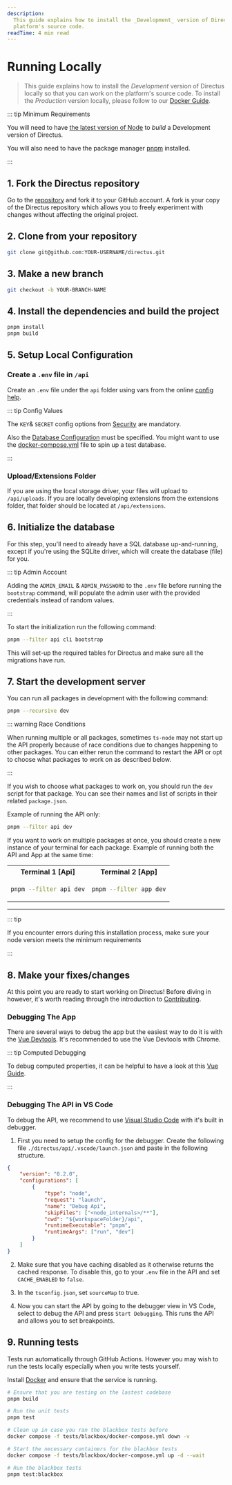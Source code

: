 ```yaml
---
description:
  This guide explains how to install the _Development_ version of Directus locally so that you can work on the
  platform's source code.
readTime: 4 min read
---
```


# Running Locally

> This guide explains how to install the _Development_ version of Directus locally so that you can work on the
> platform's source code. To install the _Production_ version locally, please follow to our
> [Docker Guide](/self-hosted/docker-guide).

::: tip Minimum Requirements

You will need to have [the latest version of Node](https://nodejs.org/en/download/current) to _build_ a Development
version of Directus.

You will also need to have the package manager [pnpm](https://pnpm.io) installed.

:::

## 1. Fork the Directus repository

Go to the [repository](https://github.com/directus/directus) and fork it to your GitHub account. A fork is your copy of
the Directus repository which allows you to freely experiment with changes without affecting the original project.

## 2. Clone from your repository

```bash
git clone git@github.com:YOUR-USERNAME/directus.git
```

## 3. Make a new branch

```bash
git checkout -b YOUR-BRANCH-NAME
```

## 4. Install the dependencies and build the project

```bash
pnpm install
pnpm build
```

## 5. Setup Local Configuration

### Create a `.env` file in `/api`

Create an `.env` file under the `api` folder using vars from the online
[config help](https://docs.directus.io/self-hosted/config-options).

::: tip Config Values

The `KEY`& `SECRET` config options from [Security](https://docs.directus.io/self-hosted/config-options.html#security)
are mandatory.

Also the [Database Configuration](https://docs.directus.io/self-hosted/config-options.html#database) must be specified.
You might want to use the [docker-compose.yml](https://github.com/directus/directus/blob/main/docker-compose.yml) file
to spin up a test database.

:::

### Upload/Extensions Folder

If you are using the local storage driver, your files will upload to `/api/uploads`. If you are locally developing
extensions from the extensions folder, that folder should be located at `/api/extensions`.

## 6. Initialize the database

For this step, you'll need to already have a SQL database up-and-running, except if you're using the SQLite driver,
which will create the database (file) for you.

::: tip Admin Account

Adding the `ADMIN_EMAIL` & `ADMIN_PASSWORD` to the `.env` file before running the `bootstrap` command, will populate the
admin user with the provided credentials instead of random values.

:::

To start the initialization run the following command:

```bash
pnpm --filter api cli bootstrap
```

This will set-up the required tables for Directus and make sure all the migrations have run.

## 7. Start the development server

You can run all packages in development with the following command:

```bash
pnpm --recursive dev
```

::: warning Race Conditions

When running multiple or all packages, sometimes `ts-node` may not start up the API properly because of race conditions
due to changes happening to other packages. You can either rerun the command to restart the API or opt to choose what
packages to work on as described below.

:::

If you wish to choose what packages to work on, you should run the `dev` script for that package. You can see their
names and list of scripts in their related `package.json`.

Example of running the API only:

```bash
pnpm --filter api dev
```

If you want to work on multiple packages at once, you should create a new instance of your terminal for each package.
Example of running both the API and App at the same time:

<table>
  <tr>
  <th>
  Terminal 1 [Api]
  </th>
  <th>
  Terminal 2 [App]
  </th>
  </tr>
  <tr>
  <td>

```bash
pnpm --filter api dev
```

  </td>
  <td>

```bash
pnpm --filter app dev
```

  </td>
  </tr>
</table>

---

::: tip

If you encounter errors during this installation process, make sure your node version meets the minimum requirements

:::

## 8. Make your fixes/changes

At this point you are ready to start working on Directus! Before diving in however, it's worth reading through the
introduction to [Contributing](/contributing/introduction).

### Debugging The App

There are several ways to debug the app but the easiest way to do it is with the
[Vue Devtools](https://devtools.vuejs.org/). It's recommended to use the Vue Devtools with Chrome.

::: tip Computed Debugging

To debug computed properties, it can be helpful to have a look at this
[Vue Guide](https://vuejs.org/guide/extras/reactivity-in-depth.html#reactivity-debugging).

:::

### Debugging The API in VS Code

To debug the API, we recommend to use [Visual Studio Code](https://code.visualstudio.com/) with it's built in debugger.

1. First you need to setup the config for the debugger. Create the following file `./directus/api/.vscode/launch.json`
   and paste in the following structure.

```json
{
	"version": "0.2.0",
	"configurations": [
		{
			"type": "node",
			"request": "launch",
			"name": "Debug Api",
			"skipFiles": ["<node_internals>/**"],
			"cwd": "${workspaceFolder}/api",
			"runtimeExecutable": "pnpm",
			"runtimeArgs": ["run", "dev"]
		}
	]
}
```

2. Make sure that you have caching disabled as it otherwise returns the cached response. To disable this, go to your
   `.env` file in the API and set `CACHE_ENABLED` to `false`.

3. In the `tsconfig.json`, set `sourceMap` to true.

4. Now you can start the API by going to the debugger view in VS Code, select to debug the API and press
   `Start Debugging`. This runs the API and allows you to set breakpoints.

## 9. Running tests

Tests run automatically through GitHub Actions. However you may wish to run the tests locally especially when you write
tests yourself.

Install [Docker](https://docs.docker.com/get-docker) and ensure that the service is running.

```bash
# Ensure that you are testing on the lastest codebase
pnpm build

# Run the unit tests
pnpm test

# Clean up in case you ran the blackbox tests before
docker compose -f tests/blackbox/docker-compose.yml down -v

# Start the necessary containers for the blackbox tests
docker compose -f tests/blackbox/docker-compose.yml up -d --wait

# Run the blackbox tests
pnpm test:blackbox
```
